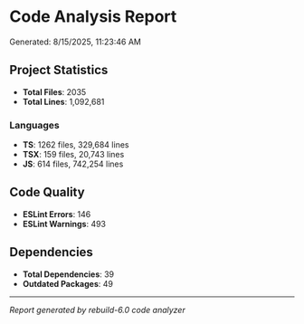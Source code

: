 # Code Analysis Report

Generated: 8/15/2025, 11:23:46 AM

## Project Statistics

- **Total Files**: 2035
- **Total Lines**: 1,092,681

### Languages
- **TS**: 1262 files, 329,684 lines
- **TSX**: 159 files, 20,743 lines
- **JS**: 614 files, 742,254 lines

## Code Quality

- **ESLint Errors**: 146
- **ESLint Warnings**: 493

## Dependencies

- **Total Dependencies**: 39
- **Outdated Packages**: 49

---
*Report generated by rebuild-6.0 code analyzer*
